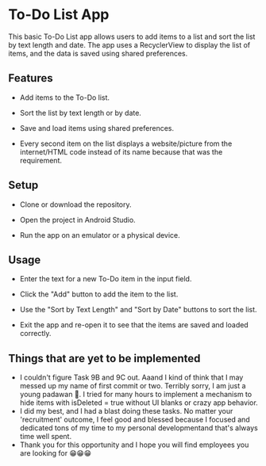 # To-Do List App


This basic To-Do List app allows users to add items to a list and sort the list by text length and date. The app uses a RecyclerView to display the list of items, and the data is saved using shared preferences.

## <b>Features</b>

* Add items to the To-Do list.

* Sort the list by text length or by date.

* Save and load items using shared preferences.

* Every second item on the list displays a website/picture from the internet/HTML code instead of its name because that was the requirement.

## <b>Setup</b>

* Clone or download the repository.

* Open the project in Android Studio.

* Run the app on an emulator or a physical device.

## <b>Usage</b>

* Enter the text for a new To-Do item in the input field.

* Click the "Add" button to add the item to the list.

* Use the "Sort by Text Length" and "Sort by Date" buttons to sort the list.

* Exit the app and re-open it to see that the items are saved and loaded correctly.

## <b>Things that are yet to be implemented</b>

* I couldn't figure Task 9B and 9C out. Aaand I kind of think that I may messed up my name of first commit or two. Terribly sorry, I am just a young padawan :cowboy_hat_face:.
I tried for many hours to implement a mechanism to hide items with isDeleted = true without UI blanks or crazy app behavior.
* I did my best, and I had a blast doing these tasks. No matter your 'recruitment' outcome, I feel good and blessed because I focused and dedicated tons of my time to my personal developmentand that's always time well spent.
* Thank you for this opportunity and I hope you will find employees you are looking for :grin::grin::grin:
